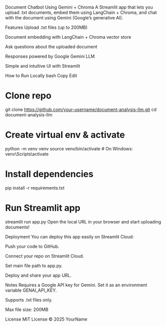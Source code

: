 Document Chatbot Using Gemini + Chroma
A Streamlit app that lets you upload .txt documents, embed them using LangChain + Chroma, and chat with the document using Gemini (Google’s generative AI).

Features
Upload .txt files (up to 200MB)

Document embedding with LangChain + Chroma vector store

Ask questions about the uploaded document

Responses powered by Google Gemini LLM

Simple and intuitive UI with Streamlit

How to Run Locally
bash
Copy
Edit
# Clone repo
git clone https://github.com/your-username/document-analysis-llm.git
cd document-analysis-llm

# Create virtual env & activate
python -m venv venv
source venv/bin/activate    # On Windows: venv\Scripts\activate

# Install dependencies
pip install -r requirements.txt

# Run Streamlit app
streamlit run app.py
Open the local URL in your browser and start uploading documents!

Deployment
You can deploy this app easily on Streamlit Cloud:

Push your code to GitHub.

Connect your repo on Streamlit Cloud.

Set main file path to app.py.

Deploy and share your app URL.




Notes
Requires a Google API key for Gemini. Set it as an environment variable GENAI_API_KEY.

Supports .txt files only.

Max file size: 200MB

License
MIT License © 2025 YourName
